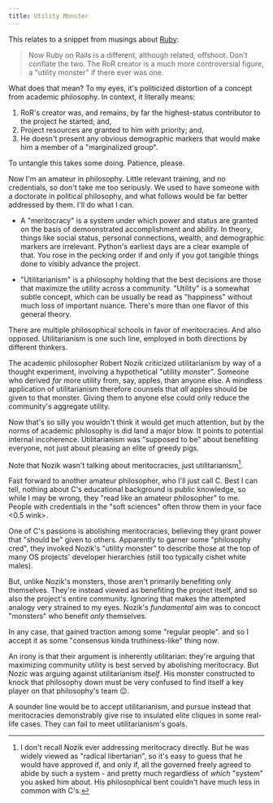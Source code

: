 ```yaml
---
title: Utility Monster
---
```


This relates to a snippet from musings about [Ruby](ruby):

> Now Ruby on Rails is a different, although related, offshoot. Don't conflate the two. The RoR creator is a much more controversial figure, a "utility monster" if there ever was one.

What does that mean? To my eyes, it's politicized distortion of a concept from academic philosophy. In context, it literally means:

1. RoR's creator was, and remains, by far the highest-status contributor to the project he started; and,
2. Project resources are granted to him with priority; and,
3. He doesn't present any obvious demographic markers that would make him a member of a "marginalized group".

To untangle this takes some doing. Patience, please.

Now I'm an amateur in philosophy. Little relevant training, and no credentials, so don't take me too seriously. We used to have someone with a doctorate in political philosophy, and what follows would be far better addressed by them. I'll do what I can.

- A "meritocracy" is a system under which power and status are granted on the basis of demoonstrated accomplishment and ability. In theory, things like social status, personal connections, wealth, and demographic markers are irrelevant. Python's earliest days are a clear example of that. You rose in the pecking order if and only if you got tangible things done to visibly advance the project.

- "Utilitarianism" is a philosophy holding that the best decisions are those that maximize the utility across a community. "Utility" is a somewhat subtle concept, which can be usually be read as "happiness" without much loss of important nuance. There's more than one flavor of this general theory.

There are multiple philosophical schools in favor of meritocracies. And also opposed. Utilitarianism is one such line, employed in both directions by different thinkers.

The academic philosopher Robert Nozik criticized utilitarianism by way of a thought experiment, involving a hypothetical "utility monster". Someone who derived _far_ more utility from, say, apples, than anyone else. A mindless application of utilitarianism therefore counsels that _all_ apples should be given to that monster. Giving them to anyone else could only reduce the community's aggregate utility.

Now that's so silly you wouldn't think it would get much attention, but by the norms of academic philosophy is did land a major blow. It points to potential internal incoherence. Utilitarianism was "supposed to be" about benefiting everyone, not just about pleasing an elite of greedy pigs.

Note that Nozik wasn't talking about meritocracies, just utilitarianism[^merit].

[^merit]: I don't recall Nozik ever addressing meritocracy directly. But he was widely viewed as "radical libertarian", so it's easy to guess that he would have approved if, and only if, all the governed freely agreed to abide by such a system - and pretty much regardless of _which_ "system" you asked him about. His philosophical bent couldn't have much less in common with C's.

Fast forward to another amateur philosopher, who I'll just call C. Best I can tell, nothing about C's educational background is public knowledge, so while I may be wrong, they "read like an amateur philosopher" to me. People with credentials in the "soft sciences" often throw them in your face <0.5 wink>.

One of C's passions is abolishing meritocracies, believing they grant power that "should be" given to others. Apparently to garner some "philosophy cred", they invoked Nozik's "utility monster" to describe those at the top of many OS projects' developer hierarchies (still too typically cishet white males).

But, unlike Nozik's monsters, those aren't primarily benefiting only themselves. They're instead viewed as benefiting the project itself, and so also the project's entire community. Ignoring that makes the attempted analogy very strained to my eyes. Nozik's _fundamental_ aim was to concoct "monsters" who benefit _only_ themselves.

In any case, that gained traction among some "regular people". and so I accept it as some "consensus kinda truthiness-like" thing now.

An irony is that their argument is inherently utilitarian: they're arguing that maximizing community utility is best served by abolishing meritocracy. But Nozic was arguing against utilitarianism _itself_. His monster constructed to knock that philosophy down must be very confused to find itself a key player on that philosophy's team :wink:.

A sounder line would be to accept utilitarianism, and pursue instead that meritocracies demonstrably give rise to insulated elite cliques in some real-life cases. They can fail to meet utilitarianism's goals.
